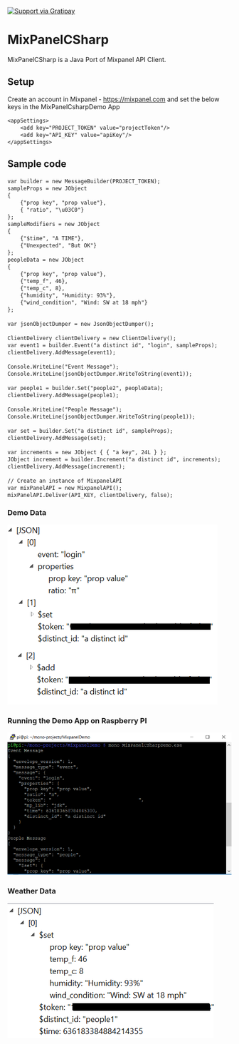<a href="https://gratipay.com/~ranjancse26/"><img src="https://camo.githubusercontent.com/a93de1c49a0322226ae89cb504a68844e8411ba7/68747470733a2f2f63646e2e7261776769742e636f6d2f67726174697061792f67726174697061792d62616467652f322e332e302f646973742f67726174697061792e737667" alt="Support via Gratipay" 
data-canonical-src="https://cdn.rawgit.com/gratipay/gratipay-badge/2.3.0/dist/gratipay.svg" style="max-width:100%;"></a>

# MixPanelCSharp

MixPanelCSharp is a Java Port of Mixpanel API Client.

## Setup

Create an account in Mixpanel - https://mixpanel.com and set the below keys in the MixPanelCsharpDemo App

```
<appSettings>
    <add key="PROJECT_TOKEN" value="projectToken"/>
    <add key="API_KEY" value="apiKey"/>
</appSettings>
```

## Sample code

```
var builder = new MessageBuilder(PROJECT_TOKEN);
sampleProps = new JObject
{
    {"prop key", "prop value"},
    { "ratio", "\u03C0"}
};
sampleModifiers = new JObject
{
    {"$time", "A TIME"},
    {"Unexpected", "But OK"}
};
peopleData = new JObject
{
    {"prop key", "prop value"},
    {"temp_f", 46},
    {"temp_c", 8},
    {"humidity", "Humidity: 93%"},
    {"wind_condition", "Wind: SW at 18 mph"}
};

var jsonObjectDumper = new JsonObjectDumper();

ClientDelivery clientDelivery = new ClientDelivery();
var event1 = builder.Event("a distinct id", "login", sampleProps);
clientDelivery.AddMessage(event1);

Console.WriteLine("Event Message");
Console.WriteLine(jsonObjectDumper.WriteToString(event1));

var people1 = builder.Set("people2", peopleData);
clientDelivery.AddMessage(people1);

Console.WriteLine("People Message");
Console.WriteLine(jsonObjectDumper.WriteToString(people1));

var set = builder.Set("a distinct id", sampleProps);
clientDelivery.AddMessage(set);

var increments = new JObject { { "a key", 24L } };
JObject increment = builder.Increment("a distinct id", increments);
clientDelivery.AddMessage(increment);

// Create an instance of MixpanelAPI
var mixPanelAPI = new MixpanelAPI();
mixPanelAPI.Deliver(API_KEY, clientDelivery, false);
```
### Demo Data

![text](https://github.com/ranjancse26/MixPanelCSharp/blob/master/MixPanelDemoData.png)

### Running the Demo App on Raspberry PI

![text](https://github.com/ranjancse26/MixPanelCSharp/blob/master/MixPanelRaspberryPiDemo.png)

### Weather Data

![text](https://github.com/ranjancse26/MixPanelCSharp/blob/master/MixPanelWeatherData.png)
